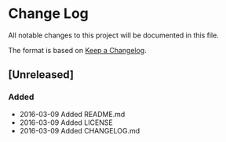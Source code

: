 # Change Log
All notable changes to this project will be documented in this file.

The format is based on [Keep a Changelog](http://keepachangelog.com/).

## [Unreleased]
### Added
- 2016-03-09 Added README.md
- 2016-03-09 Added LICENSE
- 2016-03-09 Added CHANGELOG.md

